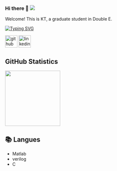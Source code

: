 ### Hi there 👋  ![](https://komarev.com/ghpvc/?username=putoze)

Welcome! This is KT, a graduate student in Double E.


<a href="https://github.com/KTTU31">
    <img src="https://readme-typing-svg.demolab.com?font=Georgia&size=18&duration=2000&pause=100&color=B1AEF7&multiline=true&width=500&height=80&lines=Researcher+%7C+Master+Student;Electrical+Engineer+%7C+IC Design" alt="Typing SVG" />

  
[<img src='https://cdn.jsdelivr.net/npm/simple-icons@3.0.1/icons/github.svg' alt='github' height='40'>](https://github.com/KTTU31)  [<img src='https://cdn.jsdelivr.net/npm/simple-icons@3.0.1/icons/linkedin.svg' alt='linkedin' height='40'>](https://www.linkedin.com/in/kt-tu-99487127b/)  
  
<!-- GitHub Statistics -->

## GitHub Statistics  

<div >  
  
<img height="180px" src="https://github-readme-stats.vercel.app/api/top-langs/?username=putoze&hide_border=true&show_icons=true&layout=compact&langs_count=6&theme=dracula"/> 

  
  
## 📚 Langues  
  
- Matlab  
- verilog  
- C

